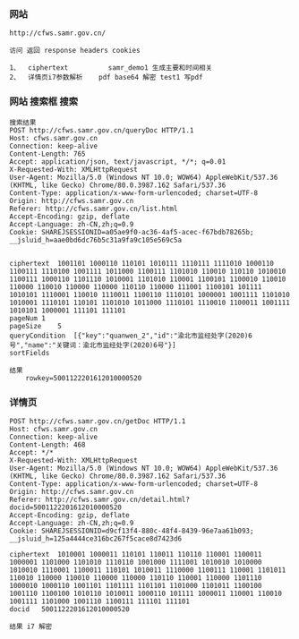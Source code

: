 ### 网站
    http://cfws.samr.gov.cn/
    
    访问 返回 response headers cookies
    
    1、  ciphertext          samr_demo1 生成主要和时间相关
    2、  详情页i7参数解析    pdf base64 解密 test1 写pdf
    
### 网站 搜索框 搜索

    搜索结果
    POST http://cfws.samr.gov.cn/queryDoc HTTP/1.1
    Host: cfws.samr.gov.cn
    Connection: keep-alive
    Content-Length: 765
    Accept: application/json, text/javascript, */*; q=0.01
    X-Requested-With: XMLHttpRequest
    User-Agent: Mozilla/5.0 (Windows NT 10.0; WOW64) AppleWebKit/537.36 (KHTML, like Gecko) Chrome/80.0.3987.162 Safari/537.36
    Content-Type: application/x-www-form-urlencoded; charset=UTF-8
    Origin: http://cfws.samr.gov.cn
    Referer: http://cfws.samr.gov.cn/list.html
    Accept-Encoding: gzip, deflate
    Accept-Language: zh-CN,zh;q=0.9
    Cookie: SHAREJSESSIONID=a05ae9f0-ac36-4af5-acec-f67bdb78265b; __jsluid_h=aae0bd6dc76b5c31a9fa9c105e569c5a
    

    ciphertext	1001101 1000110 110101 1010111 1110111 1111010 1000110 1100111 1110100 1001111 1011000 1100111 1101010 110010 110110 1010010 1100111 1000110 1101110 1010001 1101010 110001 1100101 1100010 110010 110000 110010 110000 110000 110110 110000 111001 1100101 101111 1010101 1110001 110010 1110011 1100110 1110101 1000001 1001111 1101010 1010001 1110101 110101 1101010 1011000 1110101 1110010 1100011 1001111 1010101 1000001 111101 111101
    pageNum	1
    pageSize	5
    queryCondition	[{"key":"quanwen_2","id":"渝北市监经处字(2020)6号","name":"关键词：渝北市监经处字(2020)6号"}]
    sortFields	
    
    结果    
        rowkey=5001122201612010000520
    
###     详情页
    POST http://cfws.samr.gov.cn/getDoc HTTP/1.1
    Host: cfws.samr.gov.cn
    Connection: keep-alive
    Content-Length: 468
    Accept: */*
    X-Requested-With: XMLHttpRequest
    User-Agent: Mozilla/5.0 (Windows NT 10.0; WOW64) AppleWebKit/537.36 (KHTML, like Gecko) Chrome/80.0.3987.162 Safari/537.36
    Content-Type: application/x-www-form-urlencoded; charset=UTF-8
    Origin: http://cfws.samr.gov.cn
    Referer: http://cfws.samr.gov.cn/detail.html?docid=5001122201612010000520
    Accept-Encoding: gzip, deflate
    Accept-Language: zh-CN,zh;q=0.9
    Cookie: SHAREJSESSIONID=d9cf13f4-880c-48f4-8439-96e7aa61b093; __jsluid_h=125a4444ce316bc267f5cace8d7423d6
    
    ciphertext	1010001 1000011 110101 110011 110110 110001 1100011 1000001 1101000 1101010 1110110 1001000 1111001 1010010 1010000 1010010 1110001 1100011 110101 1010011 1110000 1100111 110001 1101011 110010 110000 110010 110000 110000 110110 110001 110000 1101110 1000010 1000110 1001101 1101111 1101101 1101000 1101011 1100100 1001110 1100100 1010110 1010011 1000110 101111 1000011 110001 110010 1001111 1101000 1001110 1100111 111101 111101
    docid	5001122201612010000520
    
    结果 i7 解密

    
    